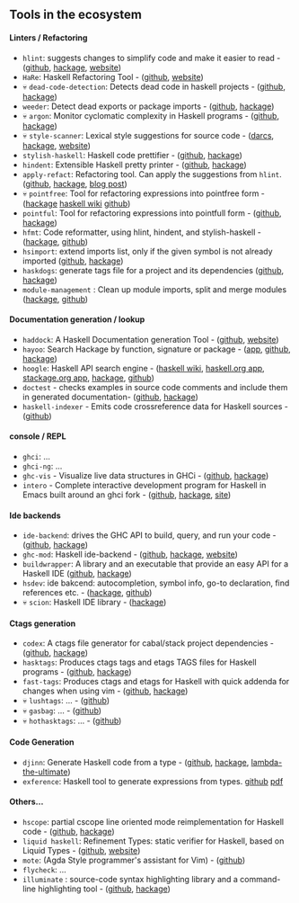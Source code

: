 ## Tools in the ecosystem

#### Linters / Refactoring

* `hlint`: suggests changes to simplify code and make it easier to read -
  ([github](https://github.com/ndmitchell/hlint),
  [hackage](https://hackage.haskell.org/package/hlint),
  [website](http://community.haskell.org/~ndm/hlint/))
* `HaRe`: Haskell Refactoring Tool -
  ([github](https://github.com/alanz/HaRe),
  [website](http://www.cs.kent.ac.uk/projects/refactor-fp/))
* :skull: `dead-code-detection`: Detects dead code in haskell projects -
  ([github](https://github.com/soenkehahn/dead-code-detection),
  [hackage](http://hackage.haskell.org/package/dead-code-detection))
* `weeder`: Detect dead exports or package imports -
  ([github](https://github.com/ndmitchell/weeder),
  [hackage](http://hackage.haskell.org/package/weeder))
* :skull: `argon`: Monitor cyclomatic complexity in Haskell programs -
  ([github](https://github.com/rubik/argon),
  [hackage](http://hackage.haskell.org/package/argon))
* :skull: `style-scanner`: Lexical style suggestions for source code -
  ([darcs](http://code.haskell.org/style-scanner/),
  [hackage](http://hackage.haskell.org/package/scan),
  [website](http://projects.haskell.org/style-scanner/))
* `stylish-haskell`: Haskell code prettifier -
  ([github](https://github.com/jaspervdj/stylish-haskell),
  [hackage](http://hackage.haskell.org/package/stylish-haskell))
* `hindent`: Extensible Haskell pretty printer -
  ([github](https://github.com/chrisdone/hindent),
  [hackage](https://hackage.haskell.org/package/hindent))
* `apply-refact`: Refactoring tool.  Can apply the suggestions from `hlint`.
  ([github](https://github.com/mpickering/apply-refact),
  [hackage](http://hackage.haskell.org/package/apply-refact),
  [blog post](http://mpickering.github.io/posts/2015-11-22-hlint-refactor.html))
* :skull: `pointfree`: Tool for refactoring expressions into pointfree form -
  ([hackage](http://hackage.haskell.org/package/pointfree)
  [haskell wiki](https://wiki.haskell.org/Pointfree)
  [github](https://github.com/bmillwood/pointfree))
* `pointful`: Tool for refactoring expressions into pointfull form -
  ([github](https://github.com/23Skidoo/pointful),
  [hackage](http://hackage.haskell.org/package/pointful))
* `hfmt`: Code reformatter, using hlint, hindent, and stylish-haskell -
  ([hackage](http://hackage.haskell.org/package/hfmt),
  [github](https://github.com/danstiner/hfmt))
* `hsimport`: extend imports list, only if the given symbol is not already imported
  ([github](https://github.com/dan-t/hsimport),
  [hackage](http://hackage.haskell.org/package/hsimport))
* `haskdogs`: generate tags file for a project and its  dependencies
    ([github](https://github.com/grwlf/haskdogs),
    [hackage](https://hackage.haskell.org/package/haskdogs-0.4.4))
* `module-management` : Clean up module imports, split and merge modules
  ([hackage](https://hackage.haskell.org/package/module-management),
  [github](https://github.com/seereason/module-management))

#### Documentation generation / lookup

* `haddock`: A Haskell Documentation generation Tool -
  ([github](https://github.com/haskell/haddock),
  [website](https://www.haskell.org/haddock/))
* `hayoo`: Search Hackage by function, signature or package -
  ([app](http://hayoo.fh-wedel.de/),
  [github](https://github.com/hunt-framework/hayoo),
  [hackage](http://hackage.haskell.org/package/Hayoo))
* `hoogle`: Haskell API search engine -
  ([haskell wiki](https://wiki.haskell.org/Hoogle),
  [haskell.org app](https://www.haskell.org/hoogle/),
  [stackage.org app](http://www.stackage.org/),
  [hackage](http://hackage.haskell.org/package/hoogle),
  [github](https://github.com/ndmitchell/hoogle))
* `doctest` - checks examples in source code comments and include them in generated documentation-
  ([github](https://github.com/sol/doctest),
  [hackage](https://hackage.haskell.org/package/doctest))
* `haskell-indexer` - Emits code crossreference data for Haskell sources -
   ([github](https://github.com/google/haskell-indexer))

#### console / REPL

* `ghci`: ...
* `ghci-ng`: ...
* `ghc-vis` - Visualize live data structures in GHCi -
  ([github](https://github.com/def-/ghc-vis),
  [hackage](http://hackage.haskell.org/package/ghc-vis))
* `intero` - Complete interactive development program for Haskell in Emacs built around an ghci fork -
  ([github](https://github.com/commercialhaskell/intero),
  [hackage](https://hackage.haskell.org/package/intero),
  [site](http://commercialhaskell.github.io/intero/))

#### Ide backends

* `ide-backend`: drives the GHC API to build, query, and run your code -
  ([github](https://github.com/fpco/ide-backend),
  [hackage](http://hackage.haskell.org/package/ide-backend))
* `ghc-mod`: Haskell ide-backend -
  ([github](https://github.com/kazu-yamamoto/ghc-mod),
  [hackage](https://hackage.haskell.org/package/ghc-mod),
  [website](http://www.mew.org/~kazu/proj/ghc-mod/))
* `buildwrapper`: A library and an executable that provide an easy API for a Haskell IDE
  ([github](https://github.com/JPMoresmau/BuildWrapper),
  [hackage](https://hackage.haskell.org/package/buildwrapper))
* `hsdev`: ide bakcend: autocompletion, symbol info, go-to declaration, find references etc. -
  ([hackage](http://hackage.haskell.org/package/hsdev),
  [github](https://github.com/mvoidex/hsdev))
* :skull: `scion`: Haskell IDE library -
  ([hackage](https://hackage.haskell.org/package/scion))

#### Ctags generation

  * `codex`: A ctags file generator for cabal/stack project dependencies -
    ([github](https://github.com/aloiscochard/codex),
    [hackage](https://hackage.haskell.org/package/codex))
  * `hasktags`: Produces ctags tags and etags TAGS files for Haskell programs -
    ([github](https://github.com/MarcWeber/hasktags),
    [hackage](https://hackage.haskell.org/package/hasktags))
  * `fast-tags`: Produces ctags and etags for Haskell with quick addenda for changes when using vim -
    ([github](https://github.com/elaforge/fast-tags),
    [hackage](https://hackage.haskell.org/package/fast-tags))
  * :skull: `lushtags`: ... -
    ([github](https://github.com/bitc/lushtags))
  * :skull: `gasbag`: ... -
    ([github](http://kingfisher.nfshost.com/sw/gasbag))
  * :skull: `hothasktags`: ... -
    ([github](http://hackage.haskell.org/package/hothasktags))

#### Code Generation

  * `djinn`: Generate Haskell code from a type -
    ([github](https://github.com/augustss/djinn),
    [hackage](https://hackage.haskell.org/package/djinn),
    [lambda-the-ultimate](http://lambda-the-ultimate.org/node/1178))
  * `exference`: Haskell tool to generate expressions from types.
    [github](https://github.com/lspitzner/exference/)
    [pdf](https://github.com/lspitzner/exference-paper/raw/master/exference.pdf)

#### Others...

* `hscope`: partial cscope line oriented mode reimplementation for Haskell code -
  ([github](https://github.com/bosu/hscope),
  [hackage](https://hackage.haskell.org/package/hscope))
* `liquid haskell`: Refinement Types: static verifier for Haskell, based on Liquid Types -
  ([github](https://github.com/ucsd-progsys/liquidhaskell),
  [website](http://goto.ucsd.edu/~rjhala/liquid/haskell/blog/about/))
* `mote`: (Agda Style programmer's assistant for Vim) -
  ([github](https://github.com/imeckler/mote))
* `flycheck`: ...
* `illuminate` : source-code syntax highlighting library and a command-line highlighting tool - ([github](http://github.com/jgm/illuminate),
  [hackage](https://hackage.haskell.org/package/illuminate))
